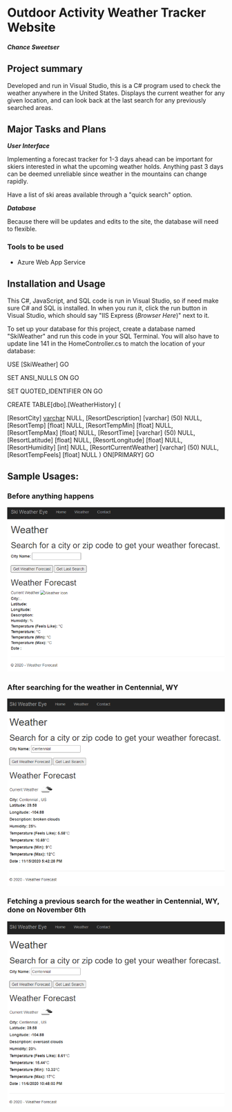 # Outdoor Activity Weather Tracker Website
##### Chance Sweetser

## Project summary ##
Developed and run in Visual Studio, this is a C# program used to check the weather anywhere in the United States. Displays the current weather for any given location, and can look back at the last search for any previously searched areas.

## Major Tasks and Plans ##
***User Interface***

Implementing a forecast tracker for 1-3 days ahead can be important for skiers interested in what the upcoming weather holds. Anything past 3 days can be deemed unreliable since weather in the mountains can change rapidly.

Have a list of ski areas available through a "quick search" option.

***Database***

Because there will be updates and edits to the site, the database will need to flexible.

### Tools to be used ###
* Azure Web App Service

## Installation and Usage ##
This C#, JavaScript, and SQL code is run in Visual Studio, so if need make sure C# and SQL is installed. In when you run it, click the run button in Visual Studio, which should say "IIS Express (_Browser Here_)" next to it.

To set up your database for this project, create a database named "SkiWeather" and run this code in your SQL Terminal. You will also have to update line 141 in the HomeController.cs to match the location of your database: 

USE [SkiWeather]
GO

SET ANSI_NULLS ON
GO

SET QUOTED_IDENTIFIER ON
GO

CREATE TABLE[dbo].[WeatherHistory]
(

   [ResortCity] [varchar](50) NULL,
	[ResortDescription] [varchar] (50) NULL,
	[ResortTemp] [float] NULL,
	[ResortTempMin] [float] NULL,
	[ResortTempMax] [float] NULL,
	[ResortTime] [varchar] (50) NULL,
	[ResortLatitude] [float] NULL,
	[ResortLongitude] [float] NULL,
	[ResortHumidity] [int] NULL,
	[ResortCurrentWeather] [varchar] (50) NULL,
	[ResortTempFeels] [float] NULL
) ON[PRIMARY]
GO

## Sample Usages:
### Before anything happens

<img src = "https://raw.githubusercontent.com/chancesweetser/Weather-Tracker/master/assets/WeatherSearch1.png?token=AAMAN6EKUKFTQJ5ASERURJK7WWE52" width = "600"> <br>

### After searching for the weather in Centennial, WY

<img src = "https://raw.githubusercontent.com/chancesweetser/Weather-Tracker/master/assets/WeatherSearch2.png?token=AAMAN6ELCAUBIUHFW2W7CMK7WWFGW" width = "600"> <br>

### Fetching a previous search for the weather in Centennial, WY, done on November 6th

<img src = "https://raw.githubusercontent.com/chancesweetser/Weather-Tracker/master/assets/WeatherSearch3.png?token=AAMAN6CKK7VOPL3IKND3NMS7WWFG2" width = "600"> <br>

